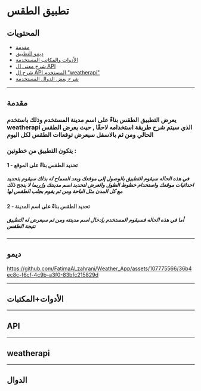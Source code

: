 # تطبيق الطقس

## المحتويات 
  * [مقدمة](#مقدمة)
  * [ديمو للتطبيق](#ديمو)
  * [الأدوات والمكاتب المستخدمة](#الأدوات+المكتبات)
  * [شرح معنى ال API](#API)
  * [شرح ال API المستخدم "weatherapi"](#weatherapi)
  * [شرح بعض الدوال المستخدمة](#الدوال)
    
<hr/>
    
## مقدمة
### يعرض التطبيق الطقس بناءً على اسم مدينة المستخدم وذلك باستخدم weatherapi الذي سيتم شرح طريقة استخدامه لاحقًا , حيث يعرض الطقس الحالي ومن ثم بالاسفل سيعرض توقعاات الطقس لكل اليوم 
### يتكون التطبيق من خطوتين : 
  #### 1 - تحديد الطقس بناءً على الموقع
   ##### في هذه الحاله سيقوم التطبيق بالوصول إلى موقعك وبعد السماح له بذلك سيقوم بتحديد احداثيات موقعك واستخدام خطوط الطول والعرض لتحديد اسم مدينتك ورُربما لا ينجح ذلك مع كل المدن مثل الباحة ومن ثم يقوم بجلب الطقس لها
  #### 2 - تحديد الطقس بناءً على اسم المدينة
   ##### أما في هذه الحاله فسيقوم المستخدم بإدخال اسم مدينته ومن ثم سيعرض له التطبيق نتيجة الطقس

<hr/>

## ديمو
https://github.com/FatimaALzahrani/Weather_App/assets/107775566/36b4ec8c-f6cf-4c9b-a3f0-83bfc215829d

<hr/>

## الأدوات+المكتبات

<hr/>

## API

<hr/>

## weatherapi

<hr/>

## الدوال
